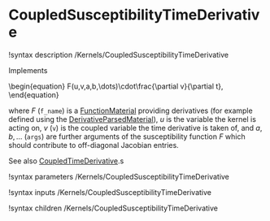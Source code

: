 # CoupledSusceptibilityTimeDerivative

!syntax description /Kernels/CoupledSusceptibilityTimeDerivative

Implements

\begin{equation}
F(u,v,a,b,\dots)\cdot\frac{\partial v}{\partial t},
\end{equation}

where $F$ (`f_name`) is a [FunctionMaterial](/FunctionMaterials.md) providing derivatives
(for example defined using the [DerivativeParsedMaterial](framework:/DerivativeParsedMaterial.md)),
$u$ is the variable the kernel is acting on, $v$ (`v`) is the coupled variable the time
derivative is taken of, and $a, b, \dots$ (`args`) are further arguments of the susceptibility
function $F$ which should contribute to off-diagonal Jacobian entries.

See also [CoupledTimeDerivative](framework:/CoupledTimeDerivative.md).s

!syntax parameters /Kernels/CoupledSusceptibilityTimeDerivative

!syntax inputs /Kernels/CoupledSusceptibilityTimeDerivative

!syntax children /Kernels/CoupledSusceptibilityTimeDerivative
